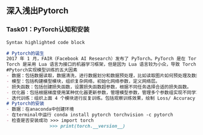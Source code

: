 ## 深入浅出Pytorch



### Task01：PyTorch认知和安装

<!-- Markdown is a lightweight and easy-to-use syntax for styling your writing. It includes conventions for
 -->
```markdown
Syntax highlighted code block

# Pytorch的诞生
2017 年 1 月，FAIR（Facebook AI Research）发布了 PyTorch。PyTorch 是在 Torch 基础上用 python 语言重新打造的一款深度学习框架。
Torch 是采用 Lua 语言为接口的机器学习框架，但是因为 Lua 语言较为小众，导致 Torch 学习成本高，因此知名度不高。
#Pytorch实现模型训练的五大因素
- 数据：包括数据读取，数据清洗，进行数据划分和数据预处理，比如读取图片如何预处理及数据增强。
- 模型：包括构建模型模块，组织复杂网络，初始化网络参数，定义网络层。
- 损失函数：包括创建损失函数，设置损失函数超参数，根据不同任务选择合适的损失函数。
- 优化器：包括根据梯度使用某种优化器更新参数，管理模型参数，管理多个参数组实现不同学习率，调整学习率。
- 迭代训练：组织上面 4 个模块进行反复训练。包括观察训练效果，绘制 Loss/ Accuracy 曲线，用 TensorBoard 进行可视化分析。
# Pytorch的安装
- 数据：在anaconda中创建环境
- 在terminal中运行 conda install pytorch torchvision -c pytorch
- 检查是否安装成功 >>> import torch
                >>> print(torch.__version__)
                
